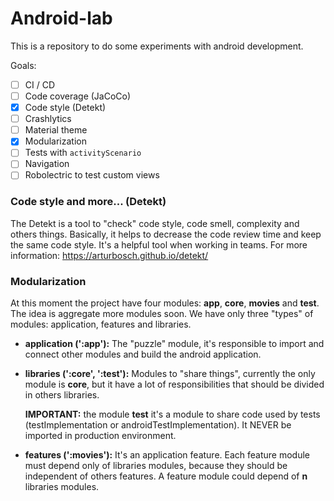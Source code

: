 # Android-lab

This is a repository to do some experiments with android development. 

Goals:
- [ ] CI / CD
- [ ] Code coverage (JaCoCo)
- [x] Code style (Detekt)
- [ ] Crashlytics 
- [ ] Material theme
- [x] Modularization
- [ ] Tests with `activityScenario`
- [ ] Navigation
- [ ] Robolectric to test custom views

### Code style and more... (Detekt)

The Detekt is a tool to "check" code style, code smell, complexity and others things. Basically, it helps to decrease the code review time and keep the same code style. It's a helpful tool when working in teams. For more information: https://arturbosch.github.io/detekt/

### Modularization

At this moment the project have four modules: **app**, **core**, **movies** and **test**. The idea is aggregate more modules soon. We have only three "types" of modules: application, features and libraries.

- **application (':app'):**
 The "puzzle" module, it's responsible to import and connect other modules and build the android application.
 
- **libraries (':core', ':test'):**
  Modules to "share things", currently the only module is **core**, but it have a lot of responsibilities that should be divided in others libraries.  
  
  **IMPORTANT:** the module **test** it's a module to share code used by tests (testImplementation or androidTestImplementation). It NEVER be imported in production environment. 
 
- **features (':movies'):** 
  It's an application feature. Each feature module must depend only of libraries modules, because they should be independent of others features. A feature module could depend of **n** libraries modules.
  